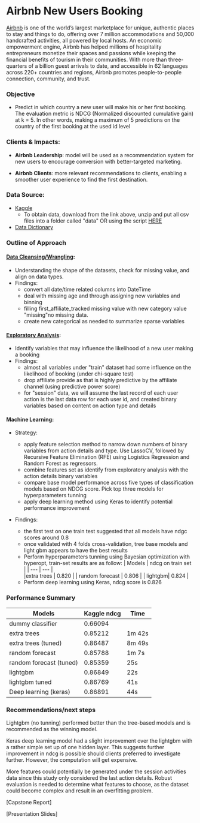# Airbnb New Users Booking

[Airbnb](www.allstate.com) is one of the world’s largest marketplace for unique, authentic places to stay and things to do, offering over 7 million accommodations and 50,000 handcrafted activities, all powered by local hosts. An economic empowerment engine, Airbnb has helped millions of hospitality entrepreneurs monetize their spaces and passions while keeping the financial benefits of tourism in their communities. With more than three-quarters of a billion guest arrivals to date, and accessible in 62 languages across 220+ countries and regions, Airbnb promotes people-to-people connection, community, and trust.

### Objective
- Predict in which country a new user will make his or her first booking. The evaluation metric is NDCG (Normalized discounted cumulative gain) at k = 5. In other words, making a maximum of 5 predictions on the country of the first booking at the used id level

### Clients & Impacts:

- **Airbnb Leadership**: model will be used as a recommendation system for new users to encourage conversion with better-targeted marketing.


- **Airbnb Clients**: more relevant recommendations to clients, enabling a smoother user experience to find the first destination.

### Data Source:
- [Kaggle](https://www.kaggle.com/c/airbnb-recruiting-new-user-bookings/data)
    - To obtain data, download from the link above, unzip and put all csv files into a folder called "data" OR using the script [HERE](https://github.com/sittingman/airbnb_booking/blob/master/0.obtain_data.ipynb)
- [Data Dictionary](https://github.com/sittingman/airbnb_booking/blob/master/data_dict.ipynb)

### Outline of Approach

   #### [Data Cleansing/Wrangling](https://github.com/sittingman/airbnb_booking/blob/master/1.data_expo.ipynb): 
   - Understanding the shape of the datasets, check for missing value, and align on data types.
   - Findings: 
       - convert all date/time related columns into DateTime
       - deal with missing age and through assigning new variables and binning
       - filling first_affiliate_tracked missing value with new category value "missing"no missing data. 
       - create new categorical as needed to summarize sparse variables

   #### [Exploratory Analysis](https://github.com/sittingman/airbnb_booking/blob/master/1.data_expo.ipynb): 
   - Identify variables that may influence the likelihood of a new user making a booking
   - Findings: 
       - almost all variables under "train" dataset had some influence on the likelihood of booking (under chi-square test)
       - drop affiliate provide as that is highly predictive by the affiliate channel (using predictive power score)
       - for "session" data, we will assume the last record of each user action is the last data row for each user id, and created binary variables based on content on action type and details

   
   #### Machine Learning: 
   - Strategy:
       - apply feature selection method to narrow down numbers of binary variables from action details and type. Use LassoCV, followed by Recursive Feature Elimination (RFE) using Logistics Regression and Random Forest as regressors.
       - combine features set as identify from exploratory analysis with the action details binary variables
       - compare base model performance across five types of classification models based on NDCG score. Pick top three models for hyperparameters tunning
       - apply deep learning method using Keras to identify potential performance improvement
    
   - Findings:
      - the first test on one train test suggested that all models have ndgc scores around 0.8
      - once validated with 4 folds cross-validation, tree base models and light gbm appears to have the best results
      - Perform hyperparameters tunning using Bayesian optimization with hyperopt, train-set results are as follow:
          | Models | ndcg on train set |
          | --- |  --- |     
          |extra trees | 0.820 |
          | random forecast | 0.806 |
          | lightgbm| 0.824 | 
       - Perform deep learning using Keras, ndcg score is 0.826
          
### Performance Summary 

| Models | Kaggle ndcg | Time |
| --- |  --- | --- |    
|dummy classifier | 0.66094 | 
|extra trees | 0.85212 | 1m 42s |
|extra trees (tuned) | 0.86487 |8m 49s |
|random forecast | 0.85788 | 1m 7s
|random forecast (tuned) | 0.85359 | 25s |
|lightgbm| 0.86849 | 22s |
|lightgbm tuned | 0.86769 | 41s | 
|Deep learning (keras) | 0.86891 | 44s |


### Recommendations/next steps

Lightgbm (no tunning) performed better than the tree-based models and is recommended as the winning model. 

Keras deep learning model had a slight improvement over the lightgbm with a rather simple set up of one hidden layer. This suggests further improvement in ndcg is possible should clients preferred to investigate further. However, the computation will get expensive. 

More features could potentially be generated under the session activities data since this study only considered the last action details. Robust evaluation is needed to determine what features to choose, as the dataset could become complex and result in an overfitting problem.


[Capstone Report]

[Presentation Slides]
